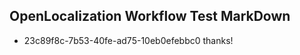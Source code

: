 ## OpenLocalization Workflow Test MarkDown
* 23c89f8c-7b53-40fe-ad75-10eb0efebbc0 thanks!

<!--HONumber=Jul16_HO4-->


